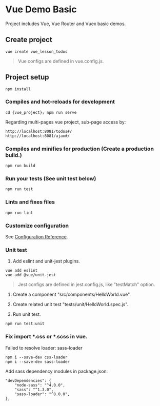 # Vue Demo Basic

Project includes Vue, Vue Router and Vuex basic demos.

## Create project
```
vue create vue_lesson_todos
```

> Vue configs are defined in vue.config.js.

## Project setup
```
npm install
```

### Compiles and hot-reloads for development
```
cd {vue_project}; npm run serve
```

Regarding multi-pages vue project, sub-page access by:
```
http://localhost:8081/todos#/
http://localhost:8081/ajax#/
```

### Compiles and minifies for production (Create a production build.)
```
npm run build
```

### Run your tests (See unit test below)
```
npm run test
```

### Lints and fixes files
```
npm run lint
```

### Customize configuration
See [Configuration Reference](https://cli.vuejs.org/config/).

### Unit test
1. Add eslint and unit-jest plugins.
```
vue add eslint
vue add @vue/unit-jest
```

> Jest configs are defined in jest.config.js, like "testMatch" option.

1. Create a component "src/components/HelloWorld.vue".

2. Create related unit test "tests/unit/HelloWorld.spec.js".

3. Run unit test.
```
npm run test:unit
```

### Fix import *.css or *.scss in vue.
Failed to resolve loader: sass-loader
```
npm i --save-dev css-loader
npm i --save-dev sass-loader
```

Add sass dependency modules in package.json:
```
"devDependencies": {
    "node-sass": "^4.0.0",
    "sass": "^1.3.0",
    "sass-loader": "^8.0.0",
},
```
